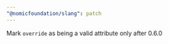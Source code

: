 ```yaml
---
"@nomicfoundation/slang": patch
---
```


Mark `override` as being a valid attribute only after 0.6.0
